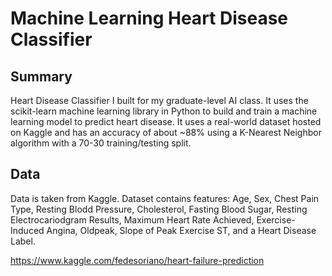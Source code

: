 # Machine Learning Heart Disease Classifier


## Summary

Heart Disease Classifier I built for my graduate-level AI class.
It uses the scikit-learn machine learning library in Python to build and train a machine learning model to predict heart disease.
It uses a real-world dataset hosted on Kaggle and has an accuracy of about ~88% using a K-Nearest Neighbor algorithm with a 70-30 training/testing split.

## Data
Data is taken from Kaggle.
Dataset contains features: Age, Sex, Chest Pain Type, Resting Blodd Pressure, Cholesterol, Fasting Blood Sugar, Resting Electrocariodgram Results, Maximum Heart Rate Achieved, Exercise-Induced Angina, Oldpeak, Slope of Peak Exercise ST, and a Heart Disease Label.

https://www.kaggle.com/fedesoriano/heart-failure-prediction



